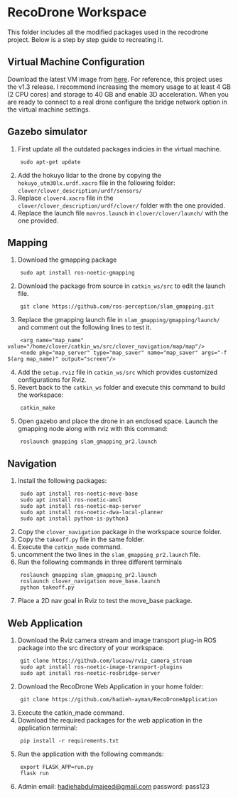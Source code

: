 # RecoDrone Workspace
This folder includes all the modified packages used in the recodrone project. Below is a step by step guide to recreating it.
## Virtual Machine Configuration
Download the latest VM image from [here](https://github.com/CopterExpress/clover_vm/releases). For reference, this project uses the v1.3 release. I recommend increasing the memory usage to at least 4 GB (2 CPU cores) and storage to 40 GB and enable 3D acceleration. When you are ready to connect to a real drone configure the bridge network option in the virtual machine settings.
## Gazebo simulator
1. First update all the outdated packages indicies in the virtual machine.
```
    sudo apt-get update
```
2. Add the hokuyo lidar to the drone by copying the `hokuyo_utm30lx.urdf.xacro` file in the following folder: `clover/clover_description/urdf/sensors/`
3. Replace `clover4.xacro` file in the `clover/clover_description/urdf/clover/` folder with the one provided.
4. Replace the launch file `mavros.launch` in `clover/clover/launch/` with the one provided.
## Mapping
1. Download the gmapping package
```
    sudo apt install ros-noetic-gmapping
```
2. Download the package from source in `catkin_ws/src` to edit the launch file.
```
    git clone https://github.com/ros-perception/slam_gmapping.git
```
3. Replace the gmapping launch file in `slam_gmapping/gmapping/launch/` and comment out the following lines to test it.
```
    <arg name="map_name" value="/home/clover/catkin_ws/src/clover_navigation/map/map"/>
    <node pkg="map_server" type="map_saver" name="map_saver" args="-f $(arg map_name)" output="screen"/>
```
4. Add the `setup.rviz` file in `catkin_ws/src` which provides customized configurations for Rviz.
5. Revert back to the `catkin_ws` folder and execute this command to build the workspace:
```
    catkin_make
```
5. Open gazebo and place the drone in an enclosed space. Launch the gmapping node along with rviz with this command:
```
    roslaunch gmapping slam_gmapping_pr2.launch
```
## Navigation
1. Install the following packages:
```
    sudo apt install ros-noetic-move-base
    sudo apt install ros-noetic-amcl
    sudo apt install ros-noetic-map-server
    sudo apt install ros-noetic-dwa-local-planner
    sudo apt install python-is-python3
```
2. Copy the `clover_navigation` package in the workspace source folder.
3. Copy the `takeoff.py` file in the same folder.
4. Execute the `catkin_made` command.
5. uncomment the two lines in the `slam_gmapping_pr2.launch` file.
6. Run the following commands in three different terminals
```
    roslaunch gmapping slam_gmapping_pr2.launch
    roslaunch clover_navigation move_base.launch
    python takeoff.py
```
7. Place a 2D nav goal in Rviz to test the move_base package.
## Web Application
1. Download the Rviz camera stream and image transport plug-in ROS package into the src directory of your workspace.
```
    git clone https://github.com/lucasw/rviz_camera_stream
    sudo apt install ros-noetic-image-transport-plugins
    sudo apt install ros-noetic-rosbridge-server
```
2. Download the RecoDrone Web Application in your home folder:
```
    git clone https://github.com/hadieh-ayman/RecoDroneApplication
```
3. Execute the catkin_made command.
4. Download the required packages for the web application in the application terminal:
```
    pip install -r requirements.txt
```
5. Run the application with the following commands:
```
    export FLASK_APP=run.py
    flask run
```
6. Admin email: hadiehabdulmajeed@gmail.com password: pass123

